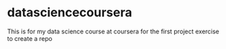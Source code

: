 # datasciencecoursera
This is for my data science course at coursera for the first project exercise to create a repo
